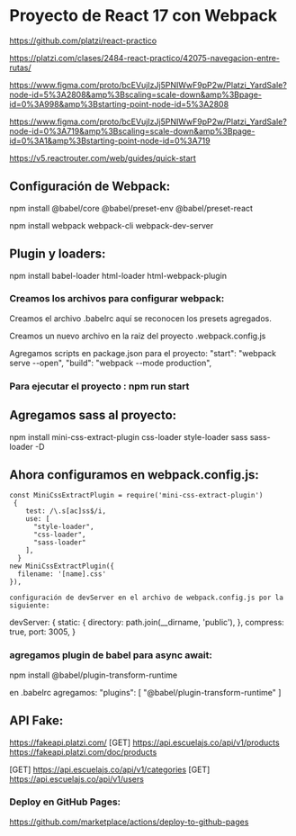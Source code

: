 # Proyecto de React 17 con Webpack
https://github.com/platzi/react-practico

https://platzi.com/clases/2484-react-practico/42075-navegacion-entre-rutas/

https://www.figma.com/proto/bcEVujIzJj5PNIWwF9pP2w/Platzi_YardSale?node-id=5%3A2808&amp%3Bscaling=scale-down&amp%3Bpage-id=0%3A998&amp%3Bstarting-point-node-id=5%3A2808

https://www.figma.com/proto/bcEVujIzJj5PNIWwF9pP2w/Platzi_YardSale?node-id=0%3A719&amp%3Bscaling=scale-down&amp%3Bpage-id=0%3A1&amp%3Bstarting-point-node-id=0%3A719

https://v5.reactrouter.com/web/guides/quick-start

## Configuración de Webpack:

npm install @babel/core @babel/preset-env @babel/preset-react

npm install webpack webpack-cli webpack-dev-server

## Plugin y loaders:
npm install babel-loader html-loader html-webpack-plugin

### Creamos los archivos para configurar webpack:

Creamos el archivo .babelrc aquí se reconocen los presets agregados.

Creamos un nuevo archivo en la raiz del proyecto .webpack.config.js

Agregamos scripts en package.json para el proyecto:
    "start": "webpack serve --open",
    "build": "webpack --mode production",

### Para ejecutar el proyecto : npm run start

## Agregamos sass al proyecto:
npm install mini-css-extract-plugin css-loader style-loader sass sass-loader -D

## Ahora configuramos en webpack.config.js:
    const MiniCssExtractPlugin = require('mini-css-extract-plugin')
     {
        test: /\.s[ac]ss$/i,
        use: [
          "style-loader",
          "css-loader",
          "sass-loader"
        ],
      }
    new MiniCssExtractPlugin({
      filename: '[name].css'
    }),

    configuración de devServer en el archivo de webpack.config.js por la siguiente:

devServer: {
  static: {
    directory: path.join(__dirname, 'public'),
    },
  compress: true,
  port: 3005,
}


### agregamos plugin de babel para async await:
npm install @babel/plugin-transform-runtime

en .babelrc agregamos:
  "plugins": [
    "@babel/plugin-transform-runtime"
  ]

## API Fake:
https://fakeapi.platzi.com/
[GET] https://api.escuelajs.co/api/v1/products
https://fakeapi.platzi.com/doc/products

[GET] https://api.escuelajs.co/api/v1/categories
[GET] https://api.escuelajs.co/api/v1/users

### Deploy en GitHub Pages:
https://github.com/marketplace/actions/deploy-to-github-pages
